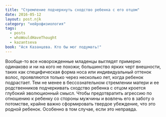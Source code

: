 ```yaml
---
title: "Стремление подчеркнуть сходство ребенка с его отцом"
date: 2016-05-12
layout: post.njk
category: "нейрофизиология"
tags:
  - posts
  - whoWouldHaveThought
  - kazantseva
book: "Ася Казанцева. Кто бы мог подумать!"
---
```


Вообще-то все новорожденные младенцы выглядят примерно одинаково и ни на кого не похожи; большинство ярких черт внешности, таких как специфическая форма носа или индивидуальный оттенок волос, проявляются только через несколько лет, когда ребенок подрастает. Тем не менее в бессознательном стремлении матери и ее родственников подчеркивать сходство ребенка с отцом кроется глубокий эволюционный смысл. Чтобы предотвратить агрессию по отношению к ребенку со стороны мужчины и вовлечь его в заботу о потомстве, крайне важно сформировать твердое убеждение, что это родной ребенок. Особенно в том случае, если это неправда.

